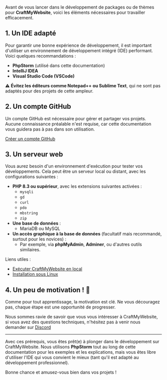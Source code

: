 Avant de vous lancer dans le développement de packages ou de thèmes pour **CraftMyWebsite**, voici les éléments nécessaires pour travailler efficacement.

## 1. Un IDE adapté
Pour garantir une bonne expérience de développement, il est important d'utiliser un environnement de développement intégré (IDE) performant. Voici quelques recommandations :
- **PhpStorm** (utilisé dans cette documentation)
- **IntelliJ IDEA**
- **Visual Studio Code (VSCode)**

⚠️ **Évitez les éditeurs comme Notepad++ ou Sublime Text**, qui ne sont pas adaptés pour des projets de cette ampleur.

## 2. Un compte GitHub
Un compte GitHub est nécessaire pour gérer et partager vos projets. Aucune connaissance préalable n'est requise, car cette documentation vous guidera pas à pas dans son utilisation.

[Créer un compte GitHub](https://github.com/)

## 3. Un serveur web
Vous aurez besoin d'un environnement d'exécution pour tester vos développements. Cela peut être un serveur local ou distant, avec les configurations suivantes :

- **PHP 8.3 ou supérieur**, avec les extensions suivantes activées :
    - `mysqli`
    - `gd`
    - `curl`
    - `pdo`
    - `mbstring`
    - `zip`
- **Une base de données** :
    - MariaDB ou MySQL
- **Un accès graphique à la base de données** (facultatif mais recommandé, surtout pour les novices) :
    - Par exemple, via **phpMyAdmin**, **Adminer**, ou d'autres outils similaires.

Liens utiles : 
- [Exécuter CraftMyWebsite en local](https://craftmywebsite.fr/docs/fr/technical/commencer/cmw-en-local)
- [Installation sous Linux ](https://craftmywebsite.fr/docs/fr/users/installation/linux)

## 4. Un peu de motivation ! 💪
Comme pour tout apprentissage, la motivation est clé. Ne vous découragez pas, chaque étape est une opportunité de progresser.

Nous sommes ravie de savoir que vous vous intéresser à CraftMyWebsite, si vous avez des questions techniques, n'hésitez pas à venir nous demander sur [Discord](https://craftmywebsite.fr/discord)

---

Avec ces prérequis, vous êtes prêt(e) à plonger dans le développement sur CraftMyWebsite. Nous utilisons **PhpStorm** tout au long de cette documentation pour les exemples et les explications, mais vous êtes libre d'utiliser l'IDE qui vous convient le mieux (tant qu'il est adapté au développement professionnel).

Bonne chance et amusez-vous bien dans vos projets !
